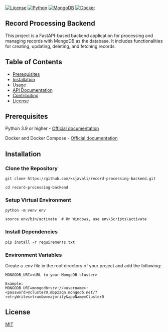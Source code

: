 [![License](https://img.shields.io/badge/license-MIT-red.svg)](LICENSE)
[![Python](https://img.shields.io/badge/Python-3.12.4-blue.svg)](https://www.python.org/)
[![MongoDB](https://img.shields.io/badge/MongoDB-latest-green.svg)](https://www.mongodb.com/)
[![Docker](https://img.shields.io/badge/Docker-latest-lightblue.svg)](https://www.docker.com/)

## Record Processing Backend

This project is a FastAPI-based backend application for processing and managing records with MongoDB as the database. It includes functionalities for creating, updating, deleting, and fetching records.

## Table of Contents

- [Prerequisites](#prerequisites)
- [Installation](#installation)
- [Usage](#usage)
- [API Documentation](#api-documentation)
- [Contributing](#contributing)
- [License](#license)


## Prerequisites

Python 3.9 or higher - [Official documentation](https://www.python.org/downloads/)

Docker and Docker Compose - [Official documentation](https://docs.docker.com/get-docker/)

## Installation

### Clone the Repository
```
git clone https://github.com/ksjavali/record-processing-backend.git
```

```
cd record-processing-backend
```
### Setup Virtual Environment

```
python -m venv env
```
```
source env/bin/activate  # On Windows, use env\Scripts\activate
```
### Install Dependencies
```
pip install -r requirements.txt
```

### Environment Variables

Create a .env file in the root directory of your project and add the following:

```
MONGODB_URI=<URL to your MongoDB cluster>
```
```
Example: 
MONGODB_URI=mongodb+srv://<username>:<password>@cluster0.mbpzzqn.mongodb.net/?retryWrites=true&w=majority&appName=Cluster0
```

## License
[MIT](https://tldrlegal.com/license/mit-license)

